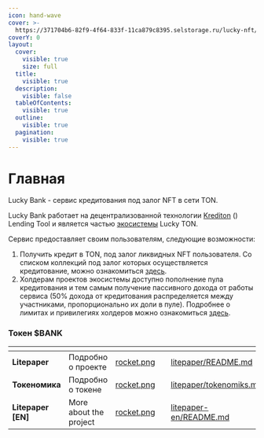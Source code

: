 ```yaml
---
icon: hand-wave
cover: >-
  https://371704b6-82f9-4f64-833f-11ca879c8395.selstorage.ru/lucky-nft/wallet/bank_cover.png
coverY: 0
layout:
  cover:
    visible: true
    size: full
  title:
    visible: true
  description:
    visible: false
  tableOfContents:
    visible: true
  outline:
    visible: true
  pagination:
    visible: true
---
```


# Главная

Lucky Bank - сервис кредитования под залог NFT в сети TON.

Lucky Bank работает на децентрализованной технологии [Krediton](https://t.me/krediton) () Lending Tool и является частью [экосистемы](https://t.me/nft_avatarki/51) Lucky TON.

Сервис предоставляет своим пользователям, следующие возможности:

1. Получить кредит в TON, под залог ликвидных NFT пользователя. Со списком коллекций под залог которых осуществляется кредитование, можно ознакомиться [здесь](https://t.me/lucky_ton_bank/4).&#x20;
2. Холдерам проектов экосистемы доступно пополнение пула кредитования и тем самым получение пассивного дохода от работы сервиса (50% дохода от кредитования распределяется между участниками, пропорционально их доли в пуле). Подробнее о лимитах и привилегиях холдеров можно ознакомиться [здесь](https://t.me/lucky_ton_bank/5).&#x20;

### Токен $BANK

<table data-view="cards"><thead><tr><th></th><th></th><th data-hidden data-card-cover data-type="files"></th><th data-hidden></th><th data-hidden data-card-target data-type="content-ref"></th></tr></thead><tbody><tr><td><strong>Litepaper</strong></td><td>Подробно о проекте</td><td><a href=".gitbook/assets/rocket.png">rocket.png</a></td><td></td><td><a href="token/litepaper/README.md">litepaper/README.md</a></td></tr><tr><td><strong>Токеномика</strong></td><td>Подробно о токене</td><td><a href=".gitbook/assets/rocket.png">rocket.png</a></td><td></td><td><a href="token/litepaper/tokenomiks.md">litepaper/tokenomiks.md</a></td></tr><tr><td><strong>Litepaper [EN]</strong></td><td>More about the project</td><td><a href=".gitbook/assets/rocket.png">rocket.png</a></td><td></td><td><a href="token/litepaper-en/README.md">litepaper-en/README.md</a></td></tr></tbody></table>
